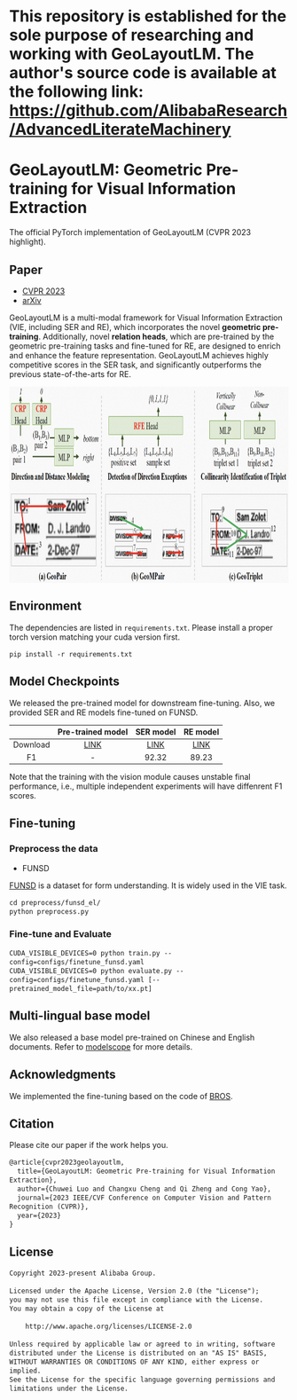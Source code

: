 This repository is established for the sole purpose of researching and working with GeoLayoutLM. 
The author's source code is available at the following link: https://github.com/AlibabaResearch/AdvancedLiterateMachinery
=======================================================================
# GeoLayoutLM: Geometric Pre-training for Visual Information Extraction
The official PyTorch implementation of GeoLayoutLM (CVPR 2023 highlight).

## Paper
- [CVPR 2023](https://openaccess.thecvf.com/content/CVPR2023/papers/Luo_GeoLayoutLM_Geometric_Pre-Training_for_Visual_Information_Extraction_CVPR_2023_paper.pdf)
- [arXiv](https://arxiv.org/abs/2304.10759)

GeoLayoutLM is a multi-modal framework for Visual Information Extraction (VIE, including SER and RE), which incorporates the novel **geometric pre-training**.
Additionally, novel **relation heads**, which are pre-trained by the geometric pre-training tasks and fine-tuned for RE, are designed to enrich and enhance the feature representation.
GeoLayoutLM achieves highly competitive scores in the SER task, and significantly outperforms the previous state-of-the-arts for RE.

<img src="fig/Geometric-pretraining.png" width = "900" height = "354" alt="Geometric pre-training" align=center />

<!-- <img src="fig/RFE%20heads.png" width = "280" height = "190" alt="图片名称" align=center /> -->
## Environment
The dependencies are listed in `requirements.txt`. Please install a proper torch version matching your cuda version first.
```
pip install -r requirements.txt
```

## Model Checkpoints
We released the pre-trained model for downstream fine-tuning.
Also, we provided SER and RE models fine-tuned on FUNSD.

|    | Pre-trained model | SER model | RE model |
|:--:|:-----------------:|:---------:|:--------:|
|Download|[LINK](https://github.com/AlibabaResearch/AdvancedLiterateMachinery/releases/download/v1.1.0-geolayoutlm-model/geolayoutlm_large_pretrain.pt)| [LINK](https://github.com/AlibabaResearch/AdvancedLiterateMachinery/releases/download/v1.1.0-geolayoutlm-model/epoch.105-f1_labeling.0.9232.pt) | [LINK](https://github.com/AlibabaResearch/AdvancedLiterateMachinery/releases/download/v1.1.0-geolayoutlm-model/epoch.182-f1_linking.0.8923.pt) |
| F1 | - | 92.32 | 89.23 |

Note that the training with the vision module causes unstable final performance, i.e., multiple independent experiments will have diffenrent F1 scores.

## Fine-tuning
### Preprocess the data
- FUNSD

[FUNSD](https://guillaumejaume.github.io/FUNSD/) is a dataset for form understanding. It is widely used in the VIE task.
```
cd preprocess/funsd_el/
python preprocess.py
```

### Fine-tune and Evaluate
```
CUDA_VISIBLE_DEVICES=0 python train.py --config=configs/finetune_funsd.yaml
CUDA_VISIBLE_DEVICES=0 python evaluate.py --config=configs/finetune_funsd.yaml [--pretrained_model_file=path/to/xx.pt]
```

## Multi-lingual base model
We also released a base model pre-trained on Chinese and English documents.
Refer to [modelscope](https://www.modelscope.cn/models/damo/multi-modal_convnext-roberta-base_vldoc-embedding/summary) for more details.

## Acknowledgments
We implemented the fine-tuning based on the code of [BROS](https://github.com/clovaai/bros).

## Citation
Please cite our paper if the work helps you.
```
@article{cvpr2023geolayoutlm,
  title={GeoLayoutLM: Geometric Pre-training for Visual Information Extraction},
  author={Chuwei Luo and Changxu Cheng and Qi Zheng and Cong Yao},
  journal={2023 IEEE/CVF Conference on Computer Vision and Pattern Recognition (CVPR)},
  year={2023}
}
```

## License
```
Copyright 2023-present Alibaba Group.

Licensed under the Apache License, Version 2.0 (the "License");
you may not use this file except in compliance with the License.
You may obtain a copy of the License at

    http://www.apache.org/licenses/LICENSE-2.0

Unless required by applicable law or agreed to in writing, software
distributed under the License is distributed on an "AS IS" BASIS,
WITHOUT WARRANTIES OR CONDITIONS OF ANY KIND, either express or implied.
See the License for the specific language governing permissions and
limitations under the License.
```
